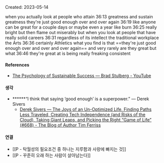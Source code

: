 Created: 2023-05-14

when you actually look at people who attain
36:13
greatness and sustain greatness they're just good enough over and over again
36:19
like anyone can be great for a couple days or maybe even a year like burn
36:25
really bright but then flame out miserably but when you look at people that have really solid careers
36:31
regardless of its intellect the traditional workplace the Arts
36:36
certainly Athletics what you find is that ==they're just good enough over and over and over again== and very rarely are they great but what
36:46
they're great at is being really freaking consistent

#### References
- [The Psychology of Sustainable Success — Brad Stulberg - YouTube](https://youtu.be/5HR6A9ZvF-I?t=2179)

#### 생각
- ******“I think that saying ‘good enough’ is a superpower.” — Derek Sivers
    - [Derek Sivers — The Joys of an Un-Optimized Life, Finding Paths Less Traveled, Creating Tech Independence (and Risks of the Cloud), Taking Giant Leaps, and Picking the Right “Game of Life” (#668) - The Blog of Author Tim Ferriss](https://tim.blog/2023/04/21/derek-sivers/)

#### 연결
- [[P - 탁월성의 필요조건 중 하나는 지루함과 사랑에 빠지는 것]]
- [[P - 꾸준히 오래 하는 사람이 살아남는다]]
